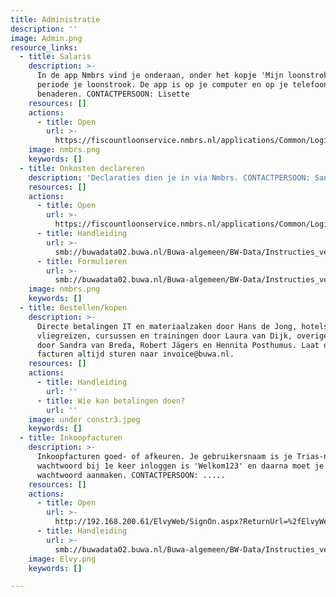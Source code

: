 ```yaml
---
title: Administratie
description: ''
image: Admin.png
resource_links:
  - title: Salaris
    description: >-
      In de app Nmbrs vind je onderaan, onder het kopje 'Mijn loonstroken', per
      periode je loonstrook. De app is op je computer en op je telefoon te
      benaderen. CONTACTPERSOON: Lisette
    resources: []
    actions:
      - title: Open
        url: >-
          https://fiscountloonservice.nmbrs.nl/applications/Common/Login.aspx?ReturnUrl=%2f
    image: nmbrs.png
    keywords: []
  - title: Onkosten declareren
    description: 'Declaraties dien je in via Nmbrs. CONTACTPERSOON: Sandra'
    resources: []
    actions:
      - title: Open
        url: >-
          https://fiscountloonservice.nmbrs.nl/applications/Common/Login.aspx?ReturnUrl=%2f
      - title: Handleiding
        url: >-
          smb://buwadata02.buwa.nl/Buwa-algemeen/BW-Data/Instructies_veldformulieren_handleidingen/Salaris_Declaraties/filmpje_declareren-in-NMBRS.mp4
      - title: Formulieren
        url: >-
          smb://buwadata02.buwa.nl/Buwa-algemeen/BW-Data/Instructies_veldformulieren_handleidingen/Salaris_Declaraties
    image: nmbrs.png
    keywords: []
  - title: Bestellen/kopen
    description: >-
      Directe betalingen IT en materiaalzaken door Hans de Jong, hotels,
      vliegreizen, cursussen en trainingen door Laura van Dijk, overige zaken
      door Sandra van Breda, Robert Jägers en Hennita Posthumus. Laat de
      facturen altijd sturen naar invoice@buwa.nl. 
    resources: []
    actions:
      - title: Handleiding
        url: ''
      - title: Wie kan betalingen doen?
        url: ''
    image: under constr3.jpeg
    keywords: []
  - title: Inkoopfacturen
    description: >-
      Inkoopfacturen goed- of afkeuren. Je gebruikersnaam is je Trias-naam, je
      wachtwoord bij 1e keer inloggen is 'Welkom123' en daarna moet je een eigen
      wachtwoord aanmaken. CONTACTPERSOON: .....
    resources: []
    actions:
      - title: Open
        url: >-
          http://192.168.200.61/ElvyWeb/SignOn.aspx?ReturnUrl=%2fElvyWeb%2fDefault.aspx
      - title: Handleiding
        url: >-
          smb://buwadata02.buwa.nl/Buwa-algemeen/BW-Data/Instructies_veldformulieren_handleidingen/Elvy/Elvyweb_alle_medewerkers/Facturen_goedafkeuren_in_Elvyweb.mp4
    image: Elvy.png
    keywords: []

---
```









































